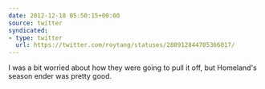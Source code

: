 ```yaml
---
date: 2012-12-18 05:50:15+00:00
source: twitter
syndicated:
- type: twitter
  url: https://twitter.com/roytang/statuses/280912844705366017/
---
```


I was a bit worried about how they were going to pull it off, but Homeland's season ender was pretty good.